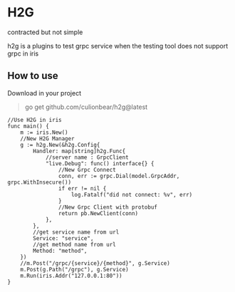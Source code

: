 # H2G

contracted but not simple

h2g is a plugins to test grpc service when the testing tool does not support grpc in iris

## How to use

Download in your project
> go get github.com/culionbear/h2g@latest

```golang
//Use H2G in iris
func main() {
    m := iris.New()
    //New H2G Manager
    g := h2g.New(&h2g.Config{
        Handler: map[string]h2g.Func{
            //server name : GrpcClient
            "live.Debug": func() interface{} {
                //New Grpc Connect
                conn, err := grpc.Dial(model.GrpcAddr, grpc.WithInsecure())
                if err != nil {
                    log.Fatalf("did not connect: %v", err)
                }
                //New Grpc Client with protobuf
                return pb.NewClient(conn)
            },
        },
        //get service name from url
        Service: "service",
        //get method name from url
        Method: "method",
    })
    //m.Post("/grpc/{service}/{method}", g.Service)
    m.Post(g.Path("/grpc"), g.Service)
	m.Run(iris.Addr("127.0.0.1:80"))
}
```
